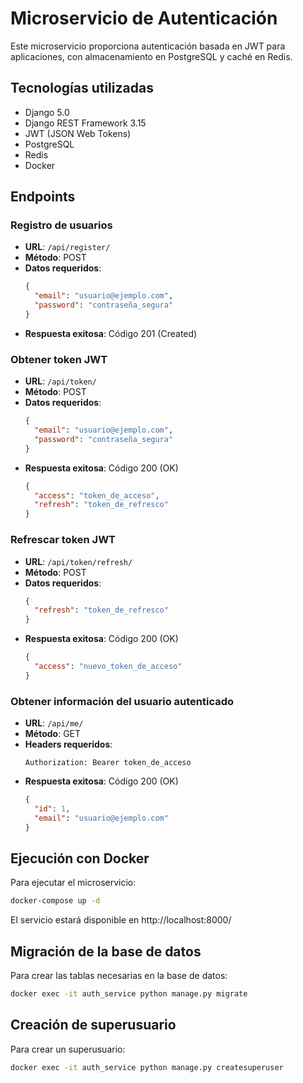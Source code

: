 # Microservicio de Autenticación

Este microservicio proporciona autenticación basada en JWT para aplicaciones, con almacenamiento en PostgreSQL y caché en Redis.

## Tecnologías utilizadas

- Django 5.0
- Django REST Framework 3.15
- JWT (JSON Web Tokens)
- PostgreSQL
- Redis
- Docker

## Endpoints

### Registro de usuarios
- **URL**: `/api/register/`
- **Método**: POST
- **Datos requeridos**: 
  ```json
  {
    "email": "usuario@ejemplo.com",
    "password": "contraseña_segura"
  }
  ```
- **Respuesta exitosa**: Código 201 (Created)

### Obtener token JWT
- **URL**: `/api/token/`
- **Método**: POST
- **Datos requeridos**: 
  ```json
  {
    "email": "usuario@ejemplo.com",
    "password": "contraseña_segura"
  }
  ```
- **Respuesta exitosa**: Código 200 (OK)
  ```json
  {
    "access": "token_de_acceso",
    "refresh": "token_de_refresco"
  }
  ```

### Refrescar token JWT
- **URL**: `/api/token/refresh/`
- **Método**: POST
- **Datos requeridos**: 
  ```json
  {
    "refresh": "token_de_refresco"
  }
  ```
- **Respuesta exitosa**: Código 200 (OK)
  ```json
  {
    "access": "nuevo_token_de_acceso"
  }
  ```

### Obtener información del usuario autenticado
- **URL**: `/api/me/`
- **Método**: GET
- **Headers requeridos**: 
  ```
  Authorization: Bearer token_de_acceso
  ```
- **Respuesta exitosa**: Código 200 (OK)
  ```json
  {
    "id": 1,
    "email": "usuario@ejemplo.com"
  }
  ```

## Ejecución con Docker

Para ejecutar el microservicio:

```bash
docker-compose up -d
```

El servicio estará disponible en http://localhost:8000/

## Migración de la base de datos

Para crear las tablas necesarias en la base de datos:

```bash
docker exec -it auth_service python manage.py migrate
```

## Creación de superusuario

Para crear un superusuario:

```bash
docker exec -it auth_service python manage.py createsuperuser
```